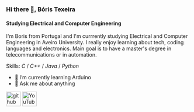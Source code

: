 ### Hi there 👋, **Bóris Texeira**
#### Studying Electrical and Computer Engineering
I'm Boris from Portugal and I'm currrently studying  Electrical and Computer Engineering in Aveiro University.
I really enjoy learning about tech, coding languages and electronics.
Main goal is to have a master's degree in telecommunications or in automation.

Skills: *C* / *C++* / *Java* / *Python*

- 🌱 I’m currently learning Arduino 
- 💬 Ask me about anything


[<img src='https://cdn.jsdelivr.net/npm/simple-icons@3.0.1/icons/github.svg' alt='github' height='40'>](https://github.com/borislisandro)  [<img src='https://cdn.jsdelivr.net/npm/simple-icons@3.0.1/icons/youtube.svg' alt='YouTube' height='40'>](https://www.youtube.com/channel/https://studio.youtube.com/channel/UCtHqXF5KoVhzDu9nifU7YHw/editing/images)  

